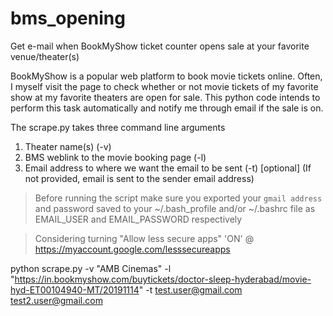 # bms_opening
Get e-mail when BookMyShow ticket counter opens sale at your favorite venue/theater(s)

BookMyShow is a popular web platform to book movie tickets online.
Often, I myself visit the page to check whether or not movie tickets of my favorite show at my favorite theaters are open for sale.
This python code intends to perform this task automatically and notify me through email if the sale is on.

The scrape.py takes three command line arguments
  1. Theater name(s) (-v)
  2. BMS weblink to the movie booking page (-l)
  3. Email address to where we want the email to be sent (-t) [optional] \(If not provided, email is sent to the sender email address\)


> Before running the script make sure you exported your `gmail address` and password saved to your ~/.bash_profile and/or ~/.bashrc file as EMAIL_USER and EMAIL_PASSWORD respectively

> Considering turning "Allow less secure apps" 'ON' @ https://myaccount.google.com/lesssecureapps

python scrape.py -v "AMB Cinemas" -l "https://in.bookmyshow.com/buytickets/doctor-sleep-hyderabad/movie-hyd-ET00104940-MT/20191114" -t test.user@gmail.com test2.user@gmail.com
